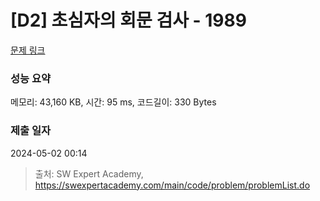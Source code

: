 # [D2] 초심자의 회문 검사 - 1989 

[문제 링크](https://swexpertacademy.com/main/code/problem/problemDetail.do?contestProbId=AV5PyTLqAf4DFAUq) 

### 성능 요약

메모리: 43,160 KB, 시간: 95 ms, 코드길이: 330 Bytes

### 제출 일자

2024-05-02 00:14



> 출처: SW Expert Academy, https://swexpertacademy.com/main/code/problem/problemList.do